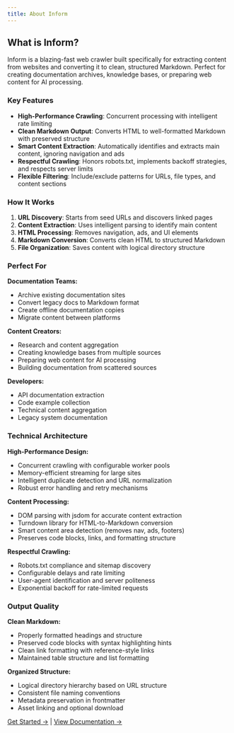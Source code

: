 ```yaml
---
title: About Inform
---
```


<template slot="title">Inform – Web Content Crawler</template>
<template slot="description">High-performance web crawler that converts sites to clean Markdown.</template>

<template slot="hero">
  <h1 style="view-transition-name: inform-hero">Inform</h1>
  <p>Convert websites to Markdown in minutes. Fast crawl → clean docs.</p>
</template>

## What is Inform?

Inform is a blazing-fast web crawler built specifically for extracting content from websites and converting it to clean, structured Markdown. Perfect for creating documentation archives, knowledge bases, or preparing web content for AI processing.

### Key Features

- **High-Performance Crawling**: Concurrent processing with intelligent rate limiting
- **Clean Markdown Output**: Converts HTML to well-formatted Markdown with preserved structure
- **Smart Content Extraction**: Automatically identifies and extracts main content, ignoring navigation and ads
- **Respectful Crawling**: Honors robots.txt, implements backoff strategies, and respects server limits
- **Flexible Filtering**: Include/exclude patterns for URLs, file types, and content sections

### How It Works

1. **URL Discovery**: Starts from seed URLs and discovers linked pages
2. **Content Extraction**: Uses intelligent parsing to identify main content
3. **HTML Processing**: Removes navigation, ads, and UI elements
4. **Markdown Conversion**: Converts clean HTML to structured Markdown
5. **File Organization**: Saves content with logical directory structure

### Perfect For

**Documentation Teams:**
- Archive existing documentation sites
- Convert legacy docs to Markdown format
- Create offline documentation copies
- Migrate content between platforms

**Content Creators:**
- Research and content aggregation
- Creating knowledge bases from multiple sources
- Preparing web content for AI processing
- Building documentation from scattered sources

**Developers:**
- API documentation extraction
- Code example collection
- Technical content aggregation
- Legacy system documentation

### Technical Architecture

**High-Performance Design:**
- Concurrent crawling with configurable worker pools
- Memory-efficient streaming for large sites
- Intelligent duplicate detection and URL normalization
- Robust error handling and retry mechanisms

**Content Processing:**
- DOM parsing with jsdom for accurate content extraction
- Turndown library for HTML-to-Markdown conversion
- Smart content area detection (removes nav, ads, footers)
- Preserves code blocks, links, and formatting structure

**Respectful Crawling:**
- Robots.txt compliance and sitemap discovery
- Configurable delays and rate limiting
- User-agent identification and server politeness
- Exponential backoff for rate-limited requests

### Output Quality

**Clean Markdown:**
- Properly formatted headings and structure
- Preserved code blocks with syntax highlighting hints
- Clean link formatting with reference-style links
- Maintained table structure and list formatting

**Organized Structure:**
- Logical directory hierarchy based on URL structure
- Consistent file naming conventions
- Metadata preservation in frontmatter
- Asset linking and optional download

[Get Started →](/inform/getting-started/) | [View Documentation →](/inform/docs/)
